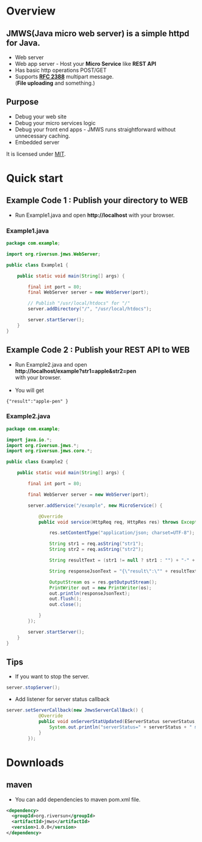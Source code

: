 # Overview
## JMWS(Java micro web server) is a simple httpd for Java.
- Web server
- Web app server - Host your <b>Micro Service</b> like <b>REST API</b>
- Has basic http operations POST/GET
- Supports <b>[RFC 2388](http://www.ietf.org/rfc/rfc2388.txt)</b> multipart message.<br/>(<b>File uploading</b> and something.)

## Purpose
- Debug your web site
- Debug your micro services logic
- Debug your front end apps - JMWS runs straightforward without unnecessary caching.
- Embedded server

It is licensed under [MIT](https://opensource.org/licenses/MIT).

# Quick start

## Example Code 1 : Publish your directory to WEB

- Run Example1.java and open <b>http://localhost</b> with your browser.

### Example1.java

```java
package com.example;

import org.riversun.jmws.WebServer;

public class Example1 {

	public static void main(String[] args) {

		final int port = 80;
		final WebServer server = new WebServer(port);

		// Publish "/usr/local/htdocs" for "/"
		server.addDirectory("/", "/usr/local/htdocs");

		server.startServer();
	}
}

```

## Example Code 2 : Publish your <b>REST API</b> to WEB

- Run Example2.java and open<br/> <b>http://localhost/example?str1=apple&str2=pen</b><br/>with your browser.<br><br>
- You will get
```
{"result":"apple-pen" }
```

### Example2.java
```java
package com.example;

import java.io.*;
import org.riversun.jmws.*;
import org.riversun.jmws.core.*;

public class Example2 {

	public static void main(String[] args) {

		final int port = 80;

		final WebServer server = new WebServer(port);

		server.addService("/example", new MicroService() {

			@Override
			public void service(HttpReq req, HttpRes res) throws Exception {

				res.setContentType("​application/json; charset=UTF-8");

				String str1 = req.asString("str1");
				String str2 = req.asString("str2");

				String resultText = (str1 != null ? str1 : "") + "-" + (str2 != null ? str2 : "");

				String responseJsonText = "{\"result\":\"" + resultText + "\" }";

				OutputStream os = res.getOutputStream();
				PrintWriter out = new PrintWriter(os);
				out.println(responseJsonText);
				out.flush();
				out.close();

			}
		});

		server.startServer();
	}
}


```

## Tips

- If you want to stop the server.
```Java
server.stopServer();
```

- Add listener for server status callback
```Java
server.setServerCallback(new JmwsServerCallBack() {
			@Override
			public void onServerStatUpdated(EServerStatus serverStatus, String message) {
				System.out.println("serverStatus=" + serverStatus + " message=" + message);
			}
		});
```

# Downloads
## maven
- You can add dependencies to maven pom.xml file.

```xml
<dependency>
  <groupId>org.riversun</groupId>
  <artifactId>jmws</artifactId>
  <version>1.0.0</version>
</dependency>
```
